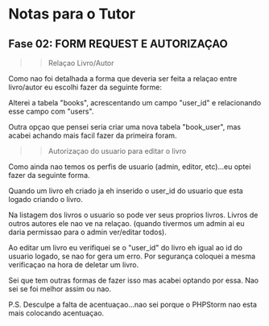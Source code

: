 # Notas para o Tutor

## Fase 02: FORM REQUEST E AUTORIZAÇAO

>> Relaçao Livro/Autor

Como nao foi detalhada a forma que deveria ser feita a relaçao entre livro/autor eu escolhi fazer da seguinte forme:

Alterei a tabela "books", acrescentando um campo "user_id" e relacionando esse campo com "users".

Outra opçao que pensei seria criar uma nova tabela "book_user", mas acabei achando mais facil fazer da primeira foram.

>> Autorizaçao do usuario para editar o livro

Como ainda nao temos os perfis de usuario (admin, editor, etc)...eu optei fazer da seguinte forma.

Quando um livro eh criado ja eh inserido o user_id do usuario que esta logado criando o livro.

Na listagem dos livros o usuario so pode ver seus proprios livros. Livros de outros autores ele nao ve na relaçao. (quando tivermos um admin ai eu daria permissao para o admin ver/editar todos).

Ao editar um livro eu verifiquei se o "user_id" do livro eh igual ao id do usuario logado, se nao for gera um erro. Por segurança coloquei a mesma verificaçao na hora de deletar um livro.

Sei que tem outras formas de fazer isso mas acabei optando por essa. Nao sei se foi melhor assim ou nao.


P.S. Desculpe a falta de acentuaçao...nao sei porque o PHPStorm nao esta mais colocando acentuaçao.


